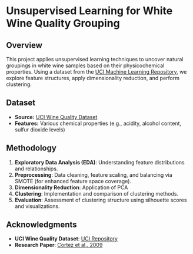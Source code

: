 # Unsupervised Learning for White Wine Quality Grouping

## Overview
This project applies unsupervised learning techniques to uncover natural groupings in white wine samples based on their physicochemical properties. Using a dataset from the [UCI Machine Learning Repository](https://archive.ics.uci.edu/dataset/186/wine+quality), we explore feature structures, apply dimensionality reduction, and perform clustering.

## Dataset
- **Source:** [UCI Wine Quality Dataset](https://archive.ics.uci.edu/dataset/186/wine+quality)  
- **Features:** Various chemical properties (e.g., acidity, alcohol content, sulfur dioxide levels)

## Methodology
1. **Exploratory Data Analysis (EDA)**: Understanding feature distributions and relationships.
2. **Preprocessing**: Data cleaning, feature scaling, and balancing via SMOTE (for enhanced feature space coverage).
3. **Dimensionality Reduction**: Application of PCA
4. **Clustering**: Implementation and comparison of clustering methods.
5. **Evaluation**: Assessment of clustering structure using silhouette scores and visualizations.

## Acknowledgments
- **UCI Wine Quality Dataset**: [UCI Repository](https://archive.ics.uci.edu/dataset/186/wine+quality)  
- **Research Paper**: [Cortez et al., 2009](https://www.sciencedirect.com/science/article/abs/pii/S0167923609001377)  
